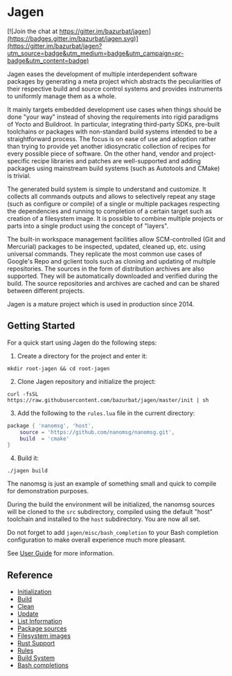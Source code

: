 # Jagen

[![Join the chat at https://gitter.im/bazurbat/jagen](https://badges.gitter.im/bazurbat/jagen.svg)](https://gitter.im/bazurbat/jagen?utm_source=badge&utm_medium=badge&utm_campaign=pr-badge&utm_content=badge)

Jagen eases the development of multiple interdependent software packages by
generating a meta project which abstracts the peculiarities of their respective
build and source control systems and provides instruments to uniformly manage
them as a whole.

It mainly targets embedded development use cases when things should be done
"your way" instead of shoving the requirements into rigid paradigms of Yocto
and Buildroot. In particular, integrating third-party SDKs, pre-built
toolchains or packages with non-standard build systems intended to be a
straightforward process. The focus is on ease of use and adoption rather than
trying to provide yet another idiosyncratic collection of recipes for every
possible piece of software. On the other hand, vendor and project-specific
recipe libraries and patches are well-supported and adding packages using
mainstream build systems (such as Autotools and CMake) is trivial.

The generated build system is simple to understand and customize. It collects
all commands outputs and allows to selectively repeat any stage (such as
configure or compile) of a single or multiple packages respecting the
dependencies and running to completion of a certain target such as creation of
a filesystem image. It is possible to combine multiple projects or parts into a
single product using the concept of "layers".

The built-in workspace management facilities allow SCM-controlled (Git and
Mercurial) packages to be inspected, updated, cleaned up, etc. using universal
commands. They replicate the most common use cases of Google's Repo and gclient
tools such as cloning and updating of multiple repositories. The sources in the
form of distribution archives are also supported. They will be automatically
downloaded and verified during the build. The source repositories and archives
are cached and can be shared between different projects.

Jagen is a mature project which is used in production since 2014.

## Getting Started

For a quick start using Jagen do the following steps:

1. Create a directory for the project and enter it:
```
mkdir root-jagen && cd root-jagen
```
2. Clone Jagen repository and initialize the project:
```
curl -fsSL https://raw.githubusercontent.com/bazurbat/jagen/master/init | sh
```
3. Add the following to the `rules.lua` file in the current directory:
```lua
package { 'nanomsg', 'host',
    source = 'https://github.com/nanomsg/nanomsg.git',
    build  = 'cmake'
}
```
4. Build it:
```
./jagen build
```

The nanomsg is just an example of something small and quick to compile for
demonstration purposes.

During the build the environment will be initialized, the nanomsg sources will
be cloned to the `src` subdirectory, compiled using the default "host"
toolchain and installed to the `host` subdirectory. You are now all set.

Do not forget to add `jagen/misc/bash_completion` to your Bash completion
configuration to make overall experience much more pleasant.

See [User Guide](doc/UserGuide.md) for more information.

## Reference

- [Initialization](doc/Init.md)
- [Build](doc/Build.md)
- [Clean](doc/Clean.md)
- [Update](doc/Update.md)
- [List Information](doc/List.md)
- [Package sources](doc/Source.md)
- [Filesystem images](doc/Image.md)
- [Rust Support](doc/Rust.md)
- [Rules](doc/Rules.md)
- [Build System](doc/BuildSystem.md)
- [Bash completions](doc/Completions.md)
